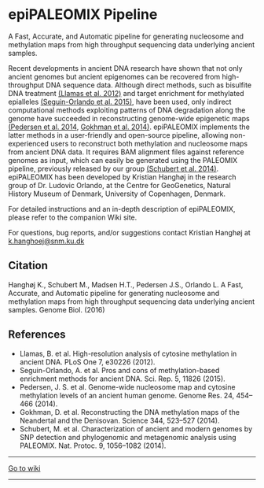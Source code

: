 # epiPALEOMIX Pipeline

A Fast, Accurate, and Automatic pipeline for generating nucleosome and methylation maps from high throughput sequencing data underlying ancient samples.


Recent developments in ancient DNA research have shown that not only ancient genomes but ancient epigenomes can be recovered from high-throughput DNA sequence data. Although direct methods, such as bisulfite DNA treatment [(Llamas et al. 2012)][llamas] and target enrichment for methylated epialleles [(Seguin-Orlando et al. 2015)][seguin], have been used, only indirect computational methods exploiting patterns of DNA degradation along the genome have succeeded in reconstructing genome-wide epigenetic maps [(Pedersen et al. 2014][pedersen], [Gokhman et al. 2014)][gokhman]. epiPALEOMIX implements the latter methods in a user-friendly and open-source pipeline, allowing non-experienced users to reconstruct both methylation and nucleosome maps from ancient DNA data. It requires BAM alignment files against reference genomes as input, which can easily be generated using the PALEOMIX pipeline, previously released by our group [(Schubert et al. 2014)][schubert]. epiPALEOMIX has been developed by Kristian Hanghøj in the research group of Dr. Ludovic Orlando, at the Centre for GeoGenetics, Natural History Museum of Denmark, University of Copenhagen, Denmark.


For detailed instructions and an in-depth description of epiPALEOMIX, please refer to the companion Wiki site.

For questions, bug reports, and/or suggestions contact Kristian Hanghøj at k.hanghoej@snm.ku.dk

## Citation

Hanghøj K., Schubert M., Madsen H.T., Pedersen J.S., Orlando L. A Fast, Accurate, and Automatic pipeline for generating nucleosome and methylation maps from high throughput sequencing data underlying ancient samples. Genome Biol. (2016)


## References

+ Llamas, B. et al. High-resolution analysis of cytosine methylation in ancient DNA. PLoS One 7, e30226 (2012).
+ Seguin-Orlando, A. et al. Pros and cons of methylation-based enrichment methods for ancient DNA. Sci. Rep. 5, 11826 (2015).
+ Pedersen, J. S. et al. Genome-wide nucleosome map and cytosine methylation levels of an ancient human genome. Genome Res. 24, 454–466 (2014).
+ Gokhman, D. et al. Reconstructing the DNA methylation maps of the Neandertal and the Denisovan. Science 344, 523–527 (2014).
+ Schubert, M. et al. Characterization of ancient and modern genomes by SNP detection and phylogenomic and metagenomic analysis using PALEOMIX. Nat. Protoc. 9, 1056–1082 (2014).


***
[Go to wiki](https://bitbucket.org/khanghoj/epipaleomix/wiki/Home)
***

[llamas]: http://dx.doi.org/10.1371/journal.pone.0030226
[seguin]: http://dx.doi.org/10.1038/srep11826
[pedersen]: http://dx.doi.org/10.1101/gr.163592.113
[gokhman]: http://dx.doi.org/10.1126/science.1250368
[schubert]: http://dx.doi.org/10.1038/nprot.2014.063

